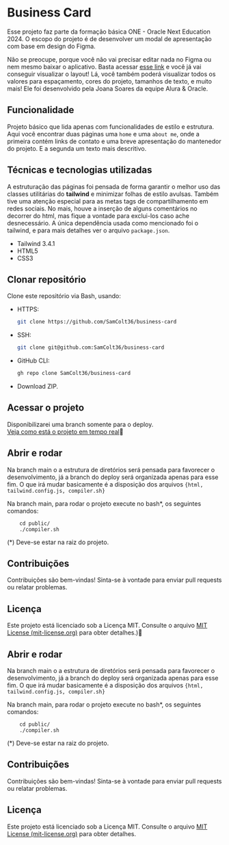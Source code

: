 
# Business Card
Esse projeto faz parte da formação básica ONE - Oracle Next Education 2024. O escopo do projeto é de desenvolver um modal de apresentação com base em design do Figma. 

Não se preocupe, porque você não vai precisar editar nada no Figma ou nem mesmo baixar o aplicativo. Basta acessar [esse link](https://www.figma.com/file/NrzJacC887svMVfF9oC2jM/Portfolio-Projeto-2?node-id=8%3A2&mode=dev) e você já vai conseguir visualizar o layout! Lá, você também poderá visualizar todos os valores para espaçamento, cores do projeto, tamanhos de texto, e muito mais! Ele foi desenvolvido pela Joana Soares da equipe Alura & Oracle.

## Funcionalidade
Projeto básico que lida apenas com funcionalidades de estilo e estrutura. Aqui você encontrar duas páginas uma `home` e uma `about me`, onde  a primeira contém links de contato e uma breve apresentação do mantenedor do projeto. E a segunda um texto mais descritivo.

## Técnicas e tecnologias utilizadas
A estruturação das páginas foi pensada de forma garantir o melhor uso das classes utilitárias do **tailwind** e minimizar folhas de estilo avulsas. Também tive uma atenção especial para as metas tags de compartilhamento em redes sociais. No mais, houve a inserção de alguns comentários no decorrer do html, mas fique a vontade para exclui-los caso ache desnecessário. A única dependência usada como mencionado foi o tailwind, e para mais detalhes ver o arquivo `package.json`.

 - Tailwind 3.4.1
 - HTML5
 - CSS3

## Clonar repositório
Clone este repositório via Bash, usando:

-  HTTPS:
	```bash
	git clone https://github.com/SamColt36/business-card
	```
- SSH:   
	```bash
	git clone git@github.com:SamColt36/business-card
	```
- GitHub CLI:
	```bash
	gh repo clone SamColt36/business-card
	```
- Download ZIP.

## Acessar o projeto
Disponibilizarei uma branch somente para o deploy.   
[Veja como está o projeto em tempo real](https://samcolt36.github.io/business-card/)🔗

## Abrir e rodar
Na branch main o a estrutura de diretórios será pensada para favorecer o desenvolvimento, já a branch do deploy será organizada apenas para esse fim. O que irá mudar basicamente é a disposição dos arquivos `{html, tailwind.config.js, compiler.sh}`

Na branch main, para rodar o projeto execute no bash*, os seguintes comandos:
``` 
	cd public/   
	./compiler.sh
```
(*) Deve-se estar na raiz do projeto.
## Contribuições
Contribuições são bem-vindas! Sinta-se à vontade para enviar pull requests ou relatar problemas.

## Licença
Este projeto está licenciado sob a Licença MIT. Consulte o arquivo [MIT License (mit-license.org)](https://mit-license.org/) para obter detalhes.)🔗

## Abrir e rodar
Na branch main o a estrutura de diretórios será pensada para favorecer o desenvolvimento, já a branch do deploy será organizada apenas para esse fim. O que irá mudar basicamente é a disposição dos arquivos `{html, tailwind.config.js, compiler.sh}`

Na branch main, para rodar o projeto execute no bash*, os seguintes comandos:
``` 
	cd public/   
	./compiler.sh
```
(*) Deve-se estar na raiz do projeto.
## Contribuições
Contribuições são bem-vindas! Sinta-se à vontade para enviar pull requests ou relatar problemas.

## Licença
Este projeto está licenciado sob a Licença MIT. Consulte o arquivo [MIT License (mit-license.org)](https://mit-license.org/) para obter detalhes.
